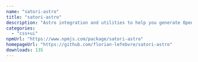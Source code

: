 ```yaml
---
name: "satori-astro"
title: "satori-astro"
description: "Astro integration and utilities to help you generate OpenGraph images using satori."
categories:
  - "css+ui"
npmUrl: "https://www.npmjs.com/package/satori-astro"
homepageUrl: "https://github.com/florian-lefebvre/satori-astro"
downloads: 135
---
```

